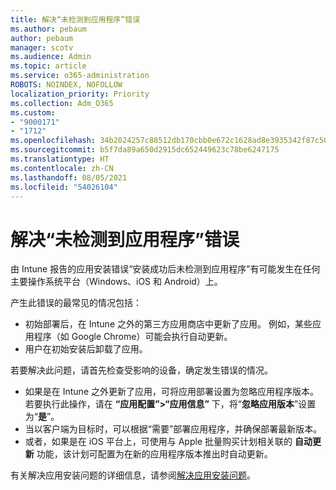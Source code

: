 ```yaml
---
title: 解决“未检测到应用程序”错误
ms.author: pebaum
author: pebaum
manager: scotv
ms.audience: Admin
ms.topic: article
ms.service: o365-administration
ROBOTS: NOINDEX, NOFOLLOW
localization_priority: Priority
ms.collection: Adm_O365
ms.custom:
- "9000171"
- "1712"
ms.openlocfilehash: 34b2024257c88512db170cbb0e672c1628ad8e3935342f87c5032492e1ad0259
ms.sourcegitcommit: b5f7da89a650d2915dc652449623c78be6247175
ms.translationtype: HT
ms.contentlocale: zh-CN
ms.lasthandoff: 08/05/2021
ms.locfileid: "54026104"
---
```

# <a name="mitigate-the-application-was-not-detected-error"></a>解决“未检测到应用程序”错误

由 Intune 报告的应用安装错误“安装成功后未检测到应用程序”有可能发生在任何主要操作系统平台（Windows、iOS 和 Android）上。

产生此错误的最常见的情况包括：

- 初始部署后，在 Intune 之外的第三方应用商店中更新了应用。 例如，某些应用程序（如 Google Chrome）可能会执行自动更新。
- 用户在初始安装后卸载了应用。

若要解决此问题，请首先检查受影响的设备，确定发生错误的情况。

- 如果是在 Intune 之外更新了应用，可将应用部署设置为忽略应用程序版本。 若要执行此操作，请在 **“应用配置”>“应用信息”** 下，将“**忽略应用版本**”设置为“**是**”。
- 当以客户端为目标时，可以根据“需要”部署应用程序，并确保部署最新版本。
- 或者，如果是在 iOS 平台上，可使用与 Apple 批量购买计划相关联的 **自动更新** 功能，该计划可配置为在新的应用程序版本推出时自动更新。

有关解决应用安装问题的详细信息，请参阅[解决应用安装问题](https://docs.microsoft.com/intune/troubleshoot-app-install)。
